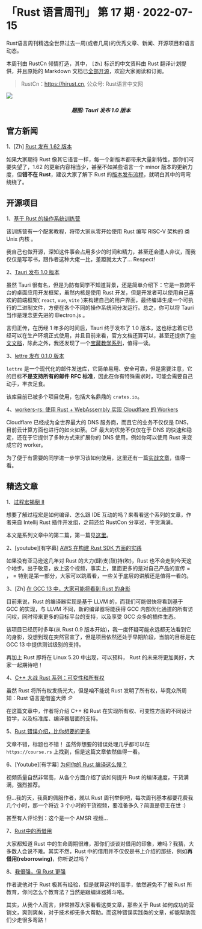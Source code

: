 # 「Rust 语言周刊」 第 17 期 · 2022-07-15
Rust语言周刊精选全世界过去一周(或者几周)的优秀文章、新闻、开源项目和语言动态。

本周刊由 RustCn 倾情打造，其中， `[Zh]` 标识的中文资料由 Rust 翻译计划提供，并且原始的 Markdown 文档已[全部开源](https://github.com/rustlang-cn/rustt)，欢迎大家阅读和订阅。

> RustCn：https://hirust.cn, 公众号: Rust语言中文网

<img src="https://pica.zhimg.com/80/v2-2826dfca738cdc1795e77d12eb269906_1440w.png">
<h5 align="center">题图: Tauri 发布 1.0 版本</h5>


## 官方新闻

1、[Zh] [Rust 发布 1.62 版本](https://course.rs/appendix/rust-versions/1.62.html)

如果大家期待 Rust 像其它语言一样，每一个新版本都带来大量新特性，那你们可要失望了，1.62 的更新内容相当少，甚至不如某些语言一个 minor 版本的更新力度，但**错不在 Rust**，建议大家了解下 Rust 的[版本发布流程](https://course.rs/appendix/rust-version.html)，就明白其中的弯弯绕绕了。

## 开源项目

1、[基于 Rust 的操作系统训练营](https://github.com/LearningOS/rust-based-os-comp2022)

该训练营有一个配套教程，将带大家从零开始使用 Rust 编写 RISC-V 架构的 类 Unix 内核 。

我自己也做开源，深知这件事会占用多少的时间和精力，甚至还会遭人非议，而我仅仅是写写书，跟作者这种大佬一比，差距就太大了... Respect!

2、[Tauri 发布 1.0 版本](https://tauri.app/blog/tauri_1_0/)

虽然 Tauri 很有名，但是为防有同学不知道背景，还是简单介绍下：它是一款跨平台的桌面应用开发框架，虽然内核是使用 Rust 开发，但是开发者可以使用自己喜欢的前端框架( `react`, `vue`, `vite` )来构建自己的用户界面，最终编译生成一个可执行的二进制文件，方便在各个不同的操作系统间分发运行。总之，你可以将 Tauri 当作是理念更先进的 Electron.js 。

言归正传，在历经 1 年多的时间后，Tauri 终于发布了 1.0 版本，这也标志着它已经可以在生产环境正式使用，并且目前来看，官方文档还算可以，甚至还提供了[中文文档](https://tauri.app/zh/v1/guides/getting-started/prerequisites)，除此之外，我还发现了一个[宝藏教学系列](https://zhuanlan.zhihu.com/p/539708101)，值得一读。

3、[lettre 发布 0.1.0 版本](https://lettre.rs/post/lettre-0-10/)

`lettre` 是一个现代化的邮件发送库，它简单易用、安全可靠，但是需要注意，它的目标**不是支持所有的邮件 RFC 标准**，因此在你有特殊需求时，可能会需要自己动手，丰衣足食。

该库目前已被多个项目使用，包括大名鼎鼎的 `crates.io`。 

4、[workers-rs: 使用 Rust + WebAssembly 实现 Cloudflare 的 Workers](https://github.com/cloudflare/workers-rs)

Cloudflare 已经成为全世界最大的 DNS 服务商，而且它的业务不仅仅是 DNS，目前云计算方面也进行的如火如荼。CF 最大的优势不仅仅在于 DNS 的快速和稳定，还在于它提供了多种方式来扩展你的 DNS 使用，例如你可以使用 Rust 来变成它的 worker。

为了便于有需要的同学进一步学习该如何使用，这里还有一篇[实战文章](https://logankeenan.com/posts/running-a-rust-server-in-a-cloudflare-worker/)，值得一看。


## 精选文章

1、[过程宏揭秘 II](https://blog.jetbrains.com/rust/2022/07/07/procedural-macros-under-the-hood-part-ii/)

想要了解过程宏是如何编译、怎么跟 IDE 互动的吗？来看看这个系列的文章，作者来自 Intellij Rust 插件开发组，之前还给 RustCon 分享过，干货满满。

本文是系列文章中的第二篇，第一篇见[这里](https://blog.jetbrains.com/rust/2022/03/18/procedural-macros-under-the-hood-part-i/)。


2、[youtube][有字幕] [AWS 在构建 Rust SDK 方面的实践](https://www.youtube.com/watch?v=N0XMjokwTIM)

如果没有亚马逊这几年对 Rust 的大力(肆)支(鼓)持(吹)，Rust 也不会走到今天这个地步。出于敬意，放上这个视频，事实上，里面更多的是对自己产品的宣传 = ， = 特别是第一部分，大家可以跳着看，一些关于底层的讲解还是值得一看的。

3、[Zh] [在 GCC 13 中，大家可能将看到 Rust 的身影](https://www.oschina.net/news/202630/gcc-rust-approved-by-gcc-steering-committee)

目前来说，Rust 的编译器实现是基于 LLVM 的，而我们可能很快将看到基于 GCC 的实现，与 LLVM 不同，新的编译器将能获得 GCC 内部优化通道的所有访问权，同时带来更多的目标平台的支持，以及享受 GCC 众多的插件生态。

该项目已经历时多年(从 Rust 0.9 版本开始)，我一度怀疑可能永远都无法看到它的身影，没想到现在突然官宣了，但是项目依然还处于早期阶段，当前的目标是在 GCC 13 中提供测试级别的支持。

再加上 Rust 即将在 Linux 5.20 中出现，可以预料， Rust 的未来将更加美好，大家一起期待吧！

4、[C++ 大战 Rust 系列：可变性和所有权](https://www.tangramvision.com/blog/c-rust-interior-mutability-moving-and-ownership)

虽然 Rust 将所有权发扬光大，但是咱不能说 Rust 发明了所有权，毕竟众所周知：Rust 语言是借鉴大师 :P  

在这篇文章中，作者将介绍 C++ 和 Rust 在实现所有权、可变性方面的不同设计哲学，以及标准库、编译器层面的支持。

5、[Rust 错误介绍，比你想要的更多](https://www.shuttle.rs/blog/2022/06/30/error-handling)

文章不错，标题也不错！ 虽然你想要的错误处理几乎都可以在 `https://course.rs` 上找到，但是这篇文章依然值得一看。

6、[Youtube][有字幕] [为何你的 Rust 编译这么慢？](https://www.youtube.com/watch?v=pMiqRM5ooNw)

视频质量自然非常高，从各个方面介绍了该如何提升 Rust 的编译速度，干货满满，强烈推荐。

但...我的天，我真的佩服作者，就以 Rust 周刊举例吧，每次周刊基本都要花费我几个小时，那一个将近 3 个小时的干货视频，要准备多久？简直是卷王在世 :)

甚至有人评论到：这个是一个 AMSR 视频...


7、[Rust中的再借用](https://haibane-tenshi.github.io/rust-reborrowing/)

大家都知道 Rust 中的生命周期很难，那你们谈谈对借用的印象，难吗？我猜，大多数人会说不难。其实不然，Rust 中的借用并不仅仅是书上介绍的那些，例如**再借用(reborrowing)**，你听说过吗？

8、[我很强，但 Rust 更强](https://blog.polybdenum.com/2022/06/25/an-unfortunate-experience-with-rust.html)

作者说他对于 Rust 极其有经验，但是就算这样的高手，依然避免不了被 Rust 所教育，你问怎么个教育法？当然是跟编译器搏斗咯。

其实，从我个人而言，非常推荐大家看看这类文章，那些关于 Rust 如何成功的营销文，爽则爽矣，对于技术却无多大帮助。而这种错误实践类的文章，却能帮助我们少走很多弯路！
